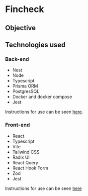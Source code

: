 # Fincheck


## Objective


##  Technologies used

### Back-end

<ul>
   <li>Nest</li>
   <li>Node</li>
   <li>Typescript</li>
   <li>Prisma ORM</li>
   <li>PostgresSQL</li>
   <li>Docker and docker compose</li>
   <li>Jest</li>
</ul>

Instructions for use can be seen [here](https://github.com/mateusgiroletti/fincheck/tree/main/backend).

### Front-end

<ul>
   <li>React</li>
   <li>Typescript</li>
   <li>Vite</li>
   <li>Tailwind CSS</li>
   <li>Radix UI</li>
   <li>React Query</li>
   <li>React Hook Form</li>
   <li>Zod</li>
   <li>Jest</li>
</ul>

Instructions for use can be seen [here](https://github.com/mateusgiroletti/fincheck/tree/main/frontend)